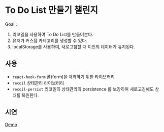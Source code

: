 # To Do List 만들기 챌린지

Goal : 
1. 리코일을 사용하여 To Do List를 만들어본다.
2. 유저가 커스텀 카테고리를 생성할 수 있다.
3. localStorage를 사용하여, 새로고침할 때 이전의 데이터가 유지된다.

## 사용
- `react-hook-form` 폼(form)을 처리하기 위한 라이브러리
- `recoil` 상태관리 라이브러리
- `recoil-persist` 리코일의 상태관리의 persistence 를 보장하여 새로고침해도 상태를 복원한다.

## 시연
[Demo](https://hwisaac.github.io/react-chal4/)





